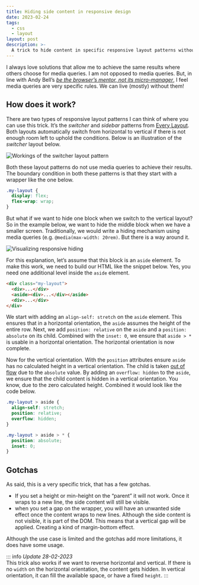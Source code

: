 ```yaml
---
title: Hiding side content in responsive design
date: 2023-02-24
tags:
  - css
  - layout
layout: post
description: >-
  A trick to hide content in specific responsive layout patterns without the need for media queries. But with a few gotchas.
---
```


I always love solutions that allow me to achieve the same results where others choose for media queries. I am not opposed to media queries. But, in line with Andy Bell’s _[be the browser’s mentor, not its micro-manager](https://www.youtube.com/watch?v=5uhIiI9Ld5M)_, I feel media queries are very specific rules. We can live (mostly) without them!

## How does it work?

There are two types of responsive layout patterns I can think of where you can use this trick. It’s the _switcher_ and _sidebar_ patterns from [Every Layout](https://every-layout.dev). Both layouts automatically switch from horizontal to vertical if there is not enough room left to uphold the conditions. Below is an illustration of the _switcher_ layout below.

![Workings of the switcher layout pattern](/img/switcher-layout.png)

Both these layout patterns do not use media queries to achieve their results. The boundary condition in both these patterns is that they start with a wrapper like the one below.

```css
.my-layout {
  display: flex;
  flex-wrap: wrap;
}
```

But what if we want to hide one block when we switch to the vertical layout? So in the example below, we want to hide the middle block when we have a smaller screen. Traditionally, we would write a hiding mechanism using media queries (e.g. `@media(max-width: 20rem)`. But there is a way around it.

![Visualizing responsive hiding](/img/responsive-hiding.png)

For this explanation, let’s assume that this block is an `aside` element. To make this work, we need to build our HTML like the snippet below. Yes, you need one additional level inside the `aside` element.

```html
<div class="my-layout">
  <div>...</div>
  <aside><div>...</div></aside>
  <div>...</div>
</div>
```

We start with adding an `align-self: stretch` on the `aside` element. This ensures that in a horizontal orientation, the `aside` assumes the height of the entire row. Next, we add `position: relative` on the `aside` and a `position: absolute` on its child. Combined with the `inset: 0`, we ensure that `aside > *` is usable in a horizontal orientation. The horizontal orientation is now complete.

Now for the vertical orientation. With the `position` attributes ensure `aside` has no calculated height in a vertical orientation. The child is taken [out of flow](https://developer.mozilla.org/en-US/docs/Web/CSS/CSS_Flow_Layout/In_Flow_and_Out_of_Flow) due to the `absolute` value. By adding an `overflow: hidden` to the `aside`, we ensure that the child content is hidden in a vertical orientation. You know, due to the zero calculated height. Combined it would look like the code below.

```css
.my-layout > aside {
  align-self: stretch;
  position: relative;
  overflow: hidden;
}

.my-layout > aside > * {
  position: absolute;
  inset: 0;
}
```

## Gotchas

As said, this is a very specific trick, that has a few gotchas.

- If you set a height or min-height on the “parent” it will not work. Once it wraps to a new line, the side content will still be visible.
- when you set a gap on the wrapper, you will have an unwanted side effect once the content wraps to new lines. Although the side content is not visible, it is part of the DOM. This means that a vertical gap will be applied. Creating a kind of margin-bottom effect.

Although the use case is limited and the gotchas add more limitations, it does have some usage.

::: info
_Update 28-02-2023_\
This trick also works if we want to reverse horizontal and vertical. If there is no `width` on the horizontal orientation, the content gets hidden. In vertical orientation, it can fill the available space, or have a fixed `height`.
:::
